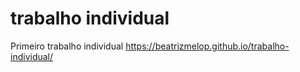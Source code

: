 # trabalho individual
 Primeiro trabalho individual 
https://beatrizmelop.github.io/trabalho-individual/
